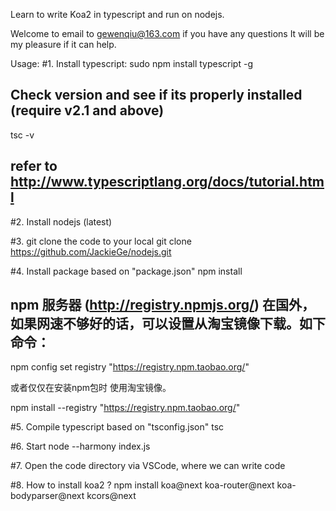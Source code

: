 Learn to write Koa2 in typescript and run on nodejs. 

Welcome to email to gewenqiu@163.com if you have any questions It will be my pleasure if it can help.

Usage:
#1. Install typescript:
   sudo npm install typescript -g

   ## Check version and see if its properly installed (require v2.1 and above)

   tsc -v
   
   ## refer to http://www.typescriptlang.org/docs/tutorial.html

#2. Install nodejs (latest)

#3. git clone the code to your local
   git clone https://github.com/JackieGe/nodejs.git

#4. Install package based on "package.json"
   npm install 

   ## npm 服务器 (http://registry.npmjs.org/) 在国外，如果网速不够好的话，可以设置从淘宝镜像下载。如下命令：

   npm config set registry "https://registry.npm.taobao.org/"

   或者仅仅在安装npm包时 使用淘宝镜像。

   npm install --registry "https://registry.npm.taobao.org/"

#5. Compile typescript based on "tsconfig.json"
   tsc

#6. Start
   node --harmony index.js

#7. Open the code directory via VSCode, where we can write code

#8. How to install koa2 ?
npm install koa@next koa-router@next koa-bodyparser@next kcors@next
